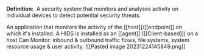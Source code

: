 **Definition:** 
 A security system that monitors and analyses activity on individual devices to detect potential security threats.

An application that monitors the activity of the [[host]]/[[endpoint]] on which it's installed.
A HIDS is installed as an [[agent]] ([[Client-based]]) on a host
Can Monitor: inbound & outbound traffic flows, file systems, system resource usage & user activity.
![[Pasted image 20231224145849.png]]
